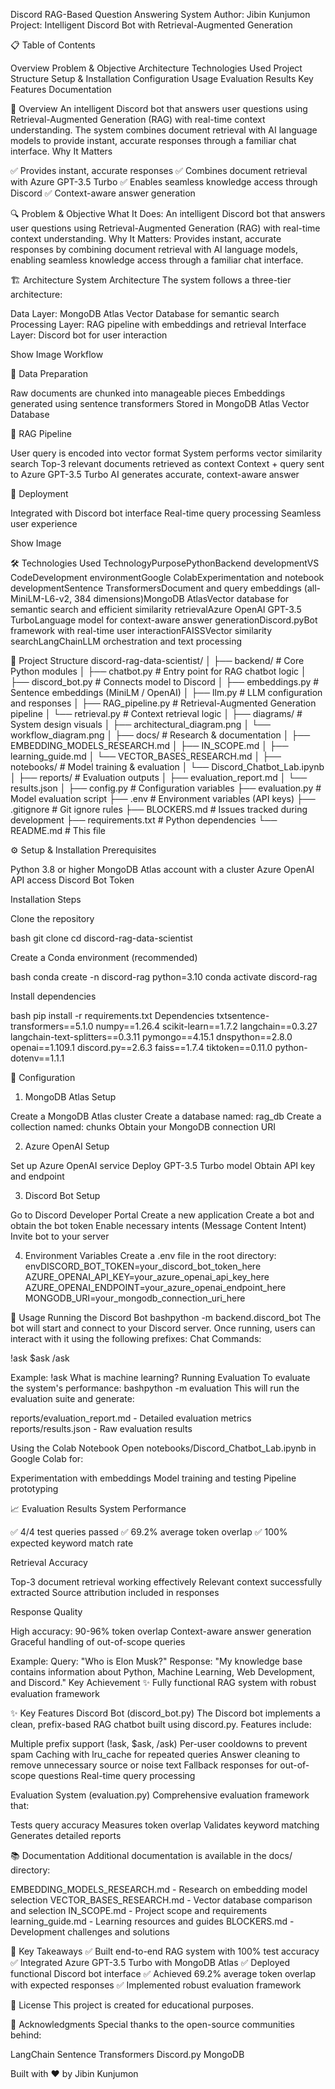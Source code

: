 Discord RAG-Based Question Answering System
Author: Jibin Kunjumon
Project: Intelligent Discord Bot with Retrieval-Augmented Generation

📋 Table of Contents

Overview
Problem & Objective
Architecture
Technologies Used
Project Structure
Setup & Installation
Configuration
Usage
Evaluation Results
Key Features
Documentation


🎯 Overview
An intelligent Discord bot that answers user questions using Retrieval-Augmented Generation (RAG) with real-time context understanding. The system combines document retrieval with AI language models to provide instant, accurate responses through a familiar chat interface.
Why It Matters

✅ Provides instant, accurate responses
✅ Combines document retrieval with Azure GPT-3.5 Turbo
✅ Enables seamless knowledge access through Discord
✅ Context-aware answer generation


🔍 Problem & Objective
What It Does:
An intelligent Discord bot that answers user questions using Retrieval-Augmented Generation (RAG) with real-time context understanding.
Why It Matters:
Provides instant, accurate responses by combining document retrieval with AI language models, enabling seamless knowledge access through a familiar chat interface.

🏗️ Architecture
System Architecture
The system follows a three-tier architecture:

Data Layer: MongoDB Atlas Vector Database for semantic search
Processing Layer: RAG pipeline with embeddings and retrieval
Interface Layer: Discord bot for user interaction

Show Image
Workflow

📁 Data Preparation

Raw documents are chunked into manageable pieces
Embeddings generated using sentence transformers
Stored in MongoDB Atlas Vector Database


🔄 RAG Pipeline

User query is encoded into vector format
System performs vector similarity search
Top-3 relevant documents retrieved as context
Context + query sent to Azure GPT-3.5 Turbo
AI generates accurate, context-aware answer


💬 Deployment

Integrated with Discord bot interface
Real-time query processing
Seamless user experience



Show Image

🛠️ Technologies Used
TechnologyPurposePythonBackend developmentVS CodeDevelopment environmentGoogle ColabExperimentation and notebook developmentSentence TransformersDocument and query embeddings (all-MiniLM-L6-v2, 384 dimensions)MongoDB AtlasVector database for semantic search and efficient similarity retrievalAzure OpenAI GPT-3.5 TurboLanguage model for context-aware answer generationDiscord.pyBot framework with real-time user interactionFAISSVector similarity searchLangChainLLM orchestration and text processing

📁 Project Structure
discord-rag-data-scientist/
│
├── backend/                    # Core Python modules
│   ├── chatbot.py             # Entry point for RAG chatbot logic
│   ├── discord_bot.py         # Connects model to Discord
│   ├── embeddings.py          # Sentence embeddings (MiniLM / OpenAI)
│   ├── llm.py                 # LLM configuration and responses
│   ├── RAG_pipeline.py        # Retrieval-Augmented Generation pipeline
│   └── retrieval.py           # Context retrieval logic
│
├── diagrams/                   # System design visuals
│   ├── architectural_diagram.png
│   └── workflow_diagram.png
│
├── docs/                       # Research & documentation
│   ├── EMBEDDING_MODELS_RESEARCH.md
│   ├── IN_SCOPE.md
│   ├── learning_guide.md
│   └── VECTOR_BASES_RESEARCH.md
│
├── notebooks/                  # Model training & evaluation
│   └── Discord_Chatbot_Lab.ipynb
│
├── reports/                    # Evaluation outputs
│   ├── evaluation_report.md
│   └── results.json
│
├── config.py                   # Configuration variables
├── evaluation.py               # Model evaluation script
├── .env                        # Environment variables (API keys)
├── .gitignore                  # Git ignore rules
├── BLOCKERS.md                 # Issues tracked during development
├── requirements.txt            # Python dependencies
└── README.md                   # This file

⚙️ Setup & Installation
Prerequisites

Python 3.8 or higher
MongoDB Atlas account with a cluster
Azure OpenAI API access
Discord Bot Token

Installation Steps

Clone the repository

bash   git clone <repository-url>
   cd discord-rag-data-scientist

Create a Conda environment (recommended)

bash   conda create -n discord-rag python=3.10
   conda activate discord-rag

Install dependencies

bash   pip install -r requirements.txt
Dependencies
txtsentence-transformers==5.1.0
numpy==1.26.4
scikit-learn==1.7.2
langchain==0.3.27
langchain-text-splitters==0.3.11
pymongo==4.15.1
dnspython==2.8.0
openai==1.109.1
discord.py==2.6.3
faiss==1.7.4
tiktoken==0.11.0
python-dotenv==1.1.1

🔧 Configuration
1. MongoDB Atlas Setup

Create a MongoDB Atlas cluster
Create a database named: rag_db
Create a collection named: chunks
Obtain your MongoDB connection URI

2. Azure OpenAI Setup

Set up Azure OpenAI service
Deploy GPT-3.5 Turbo model
Obtain API key and endpoint

3. Discord Bot Setup

Go to Discord Developer Portal
Create a new application
Create a bot and obtain the bot token
Enable necessary intents (Message Content Intent)
Invite bot to your server

4. Environment Variables
Create a .env file in the root directory:
envDISCORD_BOT_TOKEN=your_discord_bot_token_here
AZURE_OPENAI_API_KEY=your_azure_openai_api_key_here
AZURE_OPENAI_ENDPOINT=your_azure_openai_endpoint_here
MONGODB_URI=your_mongodb_connection_uri_here

🚀 Usage
Running the Discord Bot
bashpython -m backend.discord_bot
The bot will start and connect to your Discord server. Once running, users can interact with it using the following prefixes:
Chat Commands:

!ask <your question>
$ask <your question>
/ask <your question>

Example:
!ask What is machine learning?
Running Evaluation
To evaluate the system's performance:
bashpython -m evaluation
This will run the evaluation suite and generate:

reports/evaluation_report.md - Detailed evaluation metrics
reports/results.json - Raw evaluation results

Using the Colab Notebook
Open notebooks/Discord_Chatbot_Lab.ipynb in Google Colab for:

Experimentation with embeddings
Model training and testing
Pipeline prototyping


📈 Evaluation Results
System Performance

✅ 4/4 test queries passed
✅ 69.2% average token overlap
✅ 100% expected keyword match rate

Retrieval Accuracy

Top-3 document retrieval working effectively
Relevant context successfully extracted
Source attribution included in responses

Response Quality

High accuracy: 90-96% token overlap
Context-aware answer generation
Graceful handling of out-of-scope queries

Example:
Query: "Who is Elon Musk?"
Response: "My knowledge base contains information about Python, Machine Learning, Web Development, and Discord."
Key Achievement
✨ Fully functional RAG system with robust evaluation framework

✨ Key Features
Discord Bot (discord_bot.py)
The Discord bot implements a clean, prefix-based RAG chatbot built using discord.py. Features include:

Multiple prefix support (!ask, $ask, /ask)
Per-user cooldowns to prevent spam
Caching with lru_cache for repeated queries
Answer cleaning to remove unnecessary source or noise text
Fallback responses for out-of-scope questions
Real-time query processing

Evaluation System (evaluation.py)
Comprehensive evaluation framework that:

Tests query accuracy
Measures token overlap
Validates keyword matching
Generates detailed reports


📚 Documentation
Additional documentation is available in the docs/ directory:

EMBEDDING_MODELS_RESEARCH.md - Research on embedding model selection
VECTOR_BASES_RESEARCH.md - Vector database comparison and selection
IN_SCOPE.md - Project scope and requirements
learning_guide.md - Learning resources and guides
BLOCKERS.md - Development challenges and solutions


🎯 Key Takeaways
✅ Built end-to-end RAG system with 100% test accuracy
✅ Integrated Azure GPT-3.5 Turbo with MongoDB Atlas
✅ Deployed functional Discord bot interface
✅ Achieved 69.2% average token overlap with expected responses
✅ Implemented robust evaluation framework

📝 License
This project is created for educational purposes.

🙏 Acknowledgments
Special thanks to the open-source communities behind:

LangChain
Sentence Transformers
Discord.py
MongoDB


Built with ❤️ by Jibin Kunjumon